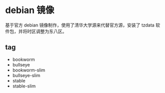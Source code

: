 # debian 镜像

基于官方 debian 镜像制作，使用了清华大学源来代替官方源，安装了 tzdata 软件包，并将时区调整为东八区。

## tag

- bookworm
- bullseye
- bookworm-slim
- bullseye-slim
- stable
- stable-slim






